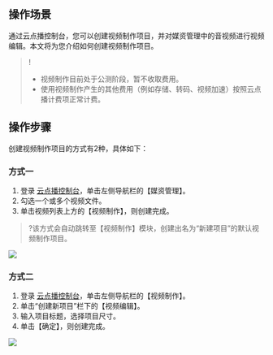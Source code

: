 ## 操作场景
通过云点播控制台，您可以创建视频制作项目，并对媒资管理中的音视频进行视频编辑。本文将为您介绍如何创建视频制作项目。

>!
>- 视频制作目前处于公测阶段，暂不收取费用。
>- 使用视频制作产生的其他费用（例如存储、转码、视频加速）按照云点播计费项正常计费。

## 操作步骤
创建视频制作项目的方式有2种，具体如下：

### 方式一
1. 登录 [云点播控制台](https://console.cloud.tencent.com/vod/overview)，单击左侧导航栏的【媒资管理】。
2. 勾选一个或多个视频文件。
3. 单击视频列表上方的【视频制作】，则创建完成。
>?该方式会自动跳转至【视频制作】模块，创建出名为“新建项目”的默认视频制作项目。

![](https://main.qcloudimg.com/raw/7f3d0daafa80b480d0e838f40d668a11.png)

### 方式二
1. 登录 [云点播控制台](https://console.cloud.tencent.com/vod/overview)，单击左侧导航栏的【视频制作】。
2. 单击“创建新项目”栏下的【视频编辑】。
3. 输入项目标题，选择项目尺寸。
4. 单击【确定】，则创建完成。

![](https://main.qcloudimg.com/raw/b73c8cc79ef0404b7934093755ef6136.png)

